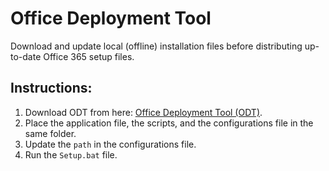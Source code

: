 # Office Deployment Tool
Download and update local (offline) installation files before distributing up-to-date Office 365 setup files.

## Instructions:
1. Download ODT from here: [Office Deployment Tool (ODT)](https://www.microsoft.com/en-us/download/details.aspx?id=49117).
2. Place the application file, the scripts, and the configurations file in the same folder.
3. Update the `path` in the configurations file.
4. Run the `Setup.bat` file.
